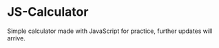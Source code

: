 # JS-Calculator
Simple calculator made with JavaScript for practice, further updates will arrive.  
